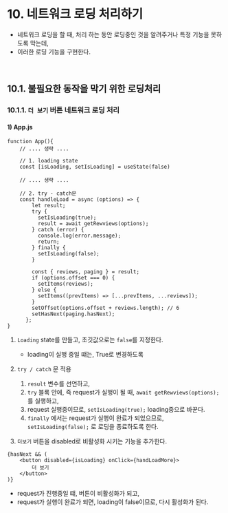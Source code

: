 # 10. 네트워크 로딩 처리하기

- 네트워크 로딩을 할 때, 처리 하는 동안 로딩중인 것을 알려주거나 특정 기능을 못하도록 막는데,
- 이러한 로딩 기능을 구현한다.

<br/>

## 10.1. 불필요한 동작을 막기 위한 로딩처리

### 10.1.1.  `더 보기` 버튼 네트워크 로딩 처리

#### 1) App.js

```react
function App(){
    // .... 생략 ....
    
    // 1. loading state
    const [isLoading, setIsLoading] = useState(false)
   
    // .... 생략 ....
    
    // 2. try - catch문
    const handleLoad = async (options) => {
        let result;
        try {
          setIsLoading(true);
          result = await getRewviews(options);
        } catch (error) {
          console.log(error.message);
          return;
        } finally {
          setIsLoading(false);
        }
       
        const { reviews, paging } = result;
        if (options.offset === 0) {
          setItems(reviews);
        } else {
          setItems((prevItems) => [...prevItems, ...reviews]);
        }
        setOffset(options.offset + reviews.length); // 6
        setHasNext(paging.hasNext);
      };
}
```

1. `Loading` state를 만들고, 초깃값으로는 `false`를 지정한다.
   - loading이 실행 중일 떄는, True로 변경하도록
2. `try / catch` 문 적용
   1. `result` 변수를 선언하고, 
   2. `try` 블록 안에, 즉 request가 실행이 될 때, `await getRewviews(options);` 를 실행하고,
   3. request 실행중이므로, `setIsLoading(true);` loading중으로 바꾼다.
   4. `finally` 에서는 request가 실행이 완료가 되었으므로, `setIsLoading(false);` 로 로딩을 종료하도록 한다.

3. `더보기` 버튼을 disabled로 비활성화 시키는 기능을 추가한다.

```react
{hasNext && (
    <button disabled={isLoading} onClick={handLoadMore}>
        더 보기
    </button>
)}
```

- request가 진행중일 떄, 버튼이 비활성화가 되고,
- request가 실행이 완료가 되면,  loading이 false이므로, 다시 활성화가 된다. 